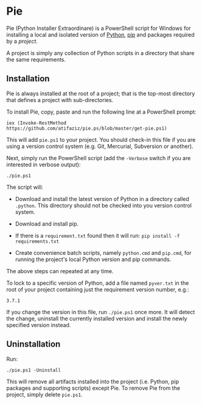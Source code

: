 # Pie

Pie (Python Installer Extraordinare) is a PowerShell script for Windows for installing a local and isolated version of [Python], [pip] and packages
required by a _project_.

A project is simply any collection of Python scripts in a directory that share
the same requirements.


## Installation

Pie is always installed at the root of a project; that is the top-most
directory that defines a project with sub-directories.

To install Pie, copy, paste and run the following line at a PowerShell prompt:

    iex (Invoke-RestMethod https://github.com/atifaziz/pie.ps/blob/master/get-pie.ps1)

This will add `pie.ps1` to your project. You should check-in this file if you
are using a version control system (e.g. Git, Mercurial, Subversion or
another).

Next, simply run the PowerShell script (add the `-Verbose` switch if you are
interested in verbose output):

    ./pie.ps1

The script will:

- Download and install the latest version of Python in a directory called
  `.python`. This directory should not be checked into you version control
  system.

- Download and install pip.

- If there is a `requirement.txt` found then it will run:
  `pip install -f requirements.txt`

- Create convenience batch scripts, namely `python.cmd` and `pip.cmd`, for
  running the project's local Python version and pip commands.

The above steps can repeated at any time.

To lock to a specific version of Python, add a file named `pyver.txt` in the
root of your project containing just the requirement version number, e.g.:

    3.7.1

If you change the version in this file, run `./pie.ps1` once more. It will
detect the change, uninstall the currently installed version and install the
newly specified version instead.


## Uninstallation

Run:

    ./pie.ps1 -Uninstall

This will remove all artifacts installed into the project (i.e. Python, pip
packages and supporting scripts) except Pie. To remove Pie from the project,
simply delete `pie.ps1`.


[Python]: https://www.python.org/
[pip]: https://pip.pypa.io/en/stable/
